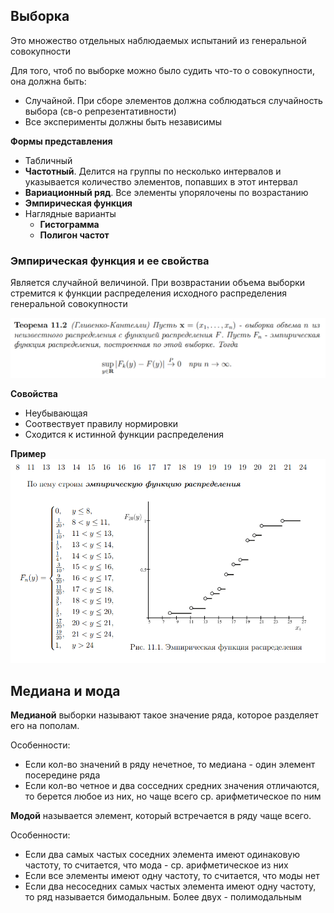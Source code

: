 ## Выборка

Это множество отдельных наблюдаемых испытаний из генеральной совокупности

Для того, чтоб по выборке можно было судить что-то о совокупности, она должна быть:
- Случайной. При сборе элементов должна соблюдаться случайность выбора (св-о репрезентативности)
- Все эксперименты должны быть независимы


**Формы представления**

- Табличный
- **Частотный**. Делится на группы по несколько интервалов и указывается количество элементов, попавших в этот интервал
- **Вариационный ряд**. Все элементы упорялочены по возрастанию
- **Эмпирическая функция**
- Наглядные варианты
  - **Гистограмма**
  - **Полигон частот**


### Эмпирическая функция и ее свойства

Является случайной величиной. При возврастании объема выборки стремится к функции распределения исходного распределения генеральной совокупности

![](./images/гливенкКантелл.png)

**Совойства**

- Неубывающая
- Соотвествует правилу нормировки
- Сходится к истинной функции распределения

**Пример**
![](./images/выборкЭмпФункГист/эмпФункПример.png)

## Медиана и мода

**Медианой** выборки называют такое значение ряда, которое разделяет его на пополам.

Особенности:
- Если кол-во значений в ряду нечетное, то медиана - один элемент посередине ряда
- Если кол-во четное и два сосседних средних значения отличаются, то берется любое из них, но чаще всего ср. арифметическое по ним


**Модой** называется элемент, который встречается в ряду чаще всего. 

Особенности:
- Если два самых частых соседних элемента имеют одинаковую частоту, то считается, что мода - ср. арифметическое из них
- Если все элементы имеют одну частоту, то считается, что моды нет
- Если два несоседних самых частых элемента имеют одну частоту, то ряд называется бимодальным. Более двух - полимодальным

